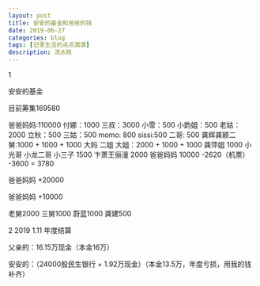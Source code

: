 ```yaml
---
layout: post
title: 安安的基金和爸爸的钱
date: 2019-06-27
categories: blog
tags: [记录生活的点点滴滴]
description: 流水账
---
```


1 

安安的基金

目前筹集169580

爸爸妈妈:110000
付娜：1000
三叔：3000
小雪：500
小韵姐：500
老姑：2000
立秋：500
三姑：500
momo: 800
sissi:500
二哥: 500
龚辉龚颖二舅:1000 + 1000 + 1000
大妈 二姐 大姐：2000 + 1000 + 1000
龚萍姐 1000
小光哥 小龙二哥 小三子 1500
卞萧王俪潼 2000
爸爸妈妈 10000 -2620（机票） -3600 = 3780

爸爸妈妈 +20000

爸爸妈妈 +10000

老舅2000
三舅1000
蔚蓝1000
龚建500


2 2019 1.11 年度结算

父亲的：16.15万现金（本金16万）

安安的：（24000股民生银行 + 1.92万现金）（本金13.5万，年度亏损，用我的钱补齐）
